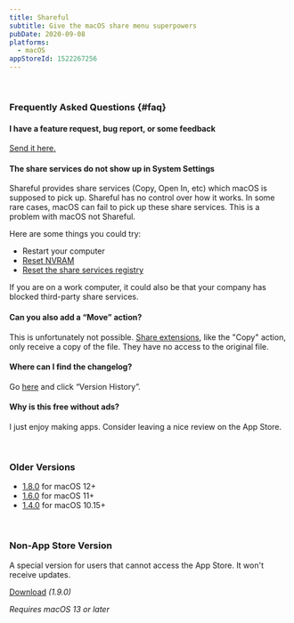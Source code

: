 ```yaml
---
title: Shareful
subtitle: Give the macOS share menu superpowers
pubDate: 2020-09-08
platforms:
  - macOS
appStoreId: 1522267256
---
```


<br>

### Frequently Asked Questions {#faq}

#### I have a feature request, bug report, or some feedback

[Send it here.](https://sindresorhus.com/feedback?product=Shareful&referrer=Website-FAQ)

#### The share services do not show up in System Settings

Shareful provides share services (Copy, Open In, etc) which macOS is supposed to pick up. Shareful has no control over how it works. In some rare cases, macOS can fail to pick up these share services. This is a problem with macOS not Shareful.

Here are some things you could try:
- Restart your computer
- [Reset NVRAM](https://support.apple.com/en-us/HT204063)
- [Reset the share services registry](https://web.archive.org/web/20180711015728/https://support.apple.com/en-us/HT203129)

If you are on a work computer, it could also be that your company has blocked third-party share services.

#### Can you also add a “Move” action?

This is unfortunately not possible. [Share extensions](https://developer.apple.com/design/human-interface-guidelines/macos/extensions/share-extensions/), like the "Copy" action, only receive a copy of the file. They have no access to the original file.

#### Where can I find the changelog?

Go [here](https://apps.apple.com/app/id1522267256) and click “Version History”.

#### Why is this free without ads?

I just enjoy making apps. Consider leaving a nice review on the App Store.

<br>

### Older Versions

- [1.8.0](https://github.com/sindresorhus/meta/files/11297902/Shareful.1.8.0.-.macOS.12.zip) for macOS 12+
- [1.6.0](https://github.com/sindresorhus/meta/files/8800088/Shareful.1.6.0.-.macOS.11.zip) for macOS 11+
- [1.4.0](https://github.com/sindresorhus/meta/files/7119520/Shareful.1.4.0.-.macOS.10.15.zip) for macOS 10.15+

<br>

### Non-App Store Version

A special version for users that cannot access the App Store. It won't receive updates.

[Download](https://github.com/sindresorhus/meta/files/11297874/Shareful.1.9.0.zip) *(1.9.0)*

*Requires macOS 13 or later*
